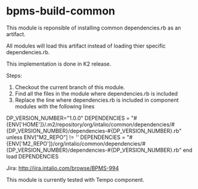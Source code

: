 bpms-build-common
=================
This module is reponsible of installing common dependencies.rb as an artifact.

All modules will load this artifact instead of loading thier specific dependencies.rb.

This implementation is done in K2 release.

Steps:

1. Checkout the current branch of this module.
2. Find all the files in the module where dependencies.rb is included
3. Replace the line where dependencies.rb  is included in component modules with the following lines

DP_VERSION_NUMBER="1.0.0"
DEPENDENCIES = "#{ENV['HOME']}/.m2/repository/org/intalio/common/dependencies/#{DP_VERSION_NUMBER}/dependencies-#{DP_VERSION_NUMBER}.rb"
unless ENV["M2_REPO"] != ''
DEPENDENCIES = "#{ENV['M2_REPO']}/org/intalio/common/dependencies/#{DP_VERSION_NUMBER}/dependencies-#{DP_VERSION_NUMBER}.rb"
end
load DEPENDENCIES

Jira: http://jira.intalio.com/browse/BPMS-994

This module is currently tested with Tempo component. 



